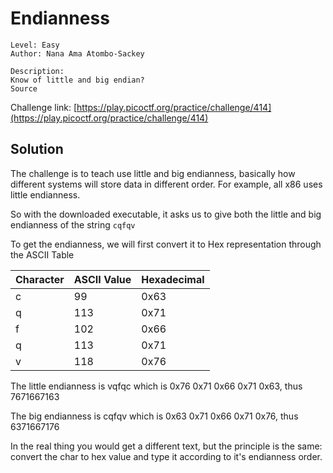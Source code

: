 # Endianness

```
Level: Easy
Author: Nana Ama Atombo-Sackey

Description:
Know of little and big endian?
Source
```
Challenge link: [https://play.picoctf.org/practice/challenge/414](https://play.picoctf.org/practice/challenge/414)

## Solution

The challenge is to teach use little and big endianness, basically how different systems will store data in different order. For example,
all x86 uses little endianness.

So with the downloaded executable, it asks us to give both the little and big endianness of the string `cqfqv`

To get the endianness, we will first convert it to Hex representation through the ASCII Table


|Character	|ASCII Value	|Hexadecimal|
|---|---|---|
|c	|99	|0x63|
|q	|113	|0x71|
|f	|102	|0x66|
|q	|113	|0x71|
|v	|118	|0x76|

The little endianness is vqfqc which is 0x76 0x71 0x66 0x71 0x63, thus 7671667163

The big endianness is cqfqv which is 0x63 0x71 0x66 0x71 0x76, thus 6371667176

In the real thing you would get a different text, but the principle is the same: convert the char to hex value and type it according to it's endianness order.

